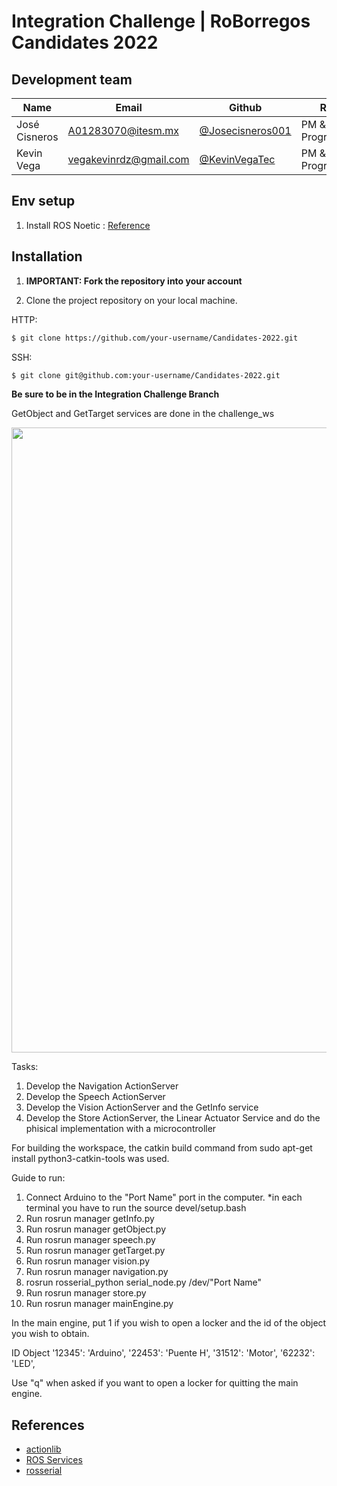 # Integration Challenge | RoBorregos Candidates 2022

## Development team

| Name                    | Email                                                               | Github                                                       | Role      |
| ----------------------- | ------------------------------------------------------------------- | ------------------------------------------------------------ | --------- |
| José Cisneros | [A01283070@itesm.mx](mailto:A01283070@itesm.mx) | [@Josecisneros001](https://github.com/Josecisneros001) | PM & Programmer |
| Kevin Vega | [vegakevinrdz@gmail.com](mailto:vegakevinrdz@gmai.com) | [@KevinVegaTec](https://github.com/KevinVegaTec)   | PM & Programmer  |


## Env setup
1. Install ROS Noetic : [Reference](http://wiki.ros.org/noetic/Installation/Ubuntu)

## Installation

1. **IMPORTANT: Fork the repository into your account**

2. Clone the project repository on your local machine.

HTTP:
``` bash
$ git clone https://github.com/your-username/Candidates-2022.git
```

SSH:
``` bash 
$ git clone git@github.com:your-username/Candidates-2022.git
```
**Be sure to be in the Integration Challenge Branch**

GetObject and GetTarget services are done in the challenge_ws

<img src='Reto Integracion CD2022.jpg' width="1000"/>

Tasks:
1. Develop the Navigation ActionServer
2. Develop the Speech ActionServer
3. Develop the Vision ActionServer and the GetInfo service
4. Develop the Store ActionServer, the Linear Actuator Service and do the phisical implementation with a microcontroller

For building the workspace, the catkin build command from sudo apt-get install python3-catkin-tools was used.

Guide to run:
1. Connect Arduino to the "Port Name" port in the computer.
*in each terminal you have to run the source devel/setup.bash
2. Run rosrun manager getInfo.py
3. Run rosrun manager getObject.py
4. Run rosrun manager speech.py
5. Run rosrun manager getTarget.py
6. Run rosrun manager vision.py
7. Run rosrun manager navigation.py
8. rosrun rosserial_python serial_node.py /dev/"Port Name"
9. Run rosrun manager store.py
10. Run rosrun manager mainEngine.py

In the main engine, put 1 if you wish to open a locker and the id of the object you wish to obtain. 

  ID      Object
'12345': 'Arduino',
'22453': 'Puente H',
'31512': 'Motor',
'62232': 'LED',

Use "q" when asked if you want to open a locker for quitting the main engine.

## References
- [actionlib](http://wiki.ros.org/actionlib)
- [ROS Services](http://wiki.ros.org/Services)
- [rosserial](http://wiki.ros.org/rosserial)


